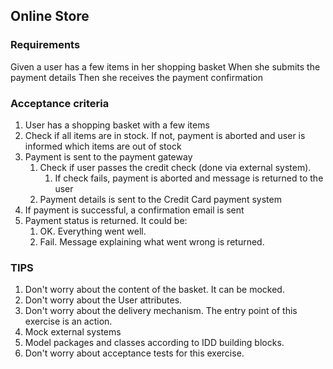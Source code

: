 Online Store
------------

### Requirements

Given a user has a few items in her shopping basket
When she submits the payment details
Then she receives the payment confirmation

### Acceptance criteria

1. User has a shopping basket with a few items
2. Check if all items are in stock. If not, payment is aborted and user is informed which items are out of stock
3. Payment is sent to the payment gateway
	1. Check if user passes the credit check (done via external system). 
		1. If check fails, payment is aborted and message is returned to the user
	2. Payment details is sent to the Credit Card payment system
4. If payment is successful, a confirmation email is sent
5. Payment status is returned. It could be:
	1. OK. Everything went well. 
	2. Fail. Message explaining what went wrong is returned. 

### TIPS

1. Don't worry about the content of the basket. It can be mocked.
2. Don't worry about the User attributes.
3. Don't worry about the delivery mechanism. The entry point of this exercise is an action.
4. Mock external systems
5. Model packages and classes according to IDD building blocks.
6. Don't worry about acceptance tests for this exercise.